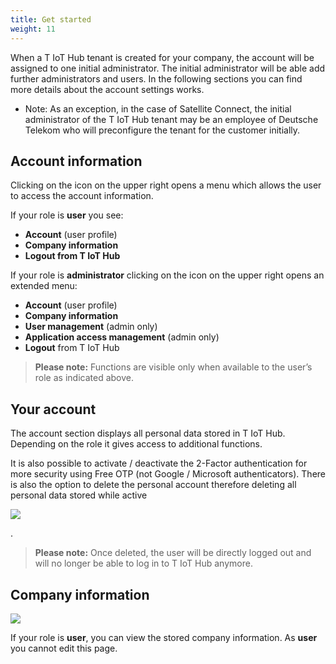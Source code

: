 ```yaml
---
title: Get started
weight: 11
---
```

When a T IoT Hub tenant is created for your company, the account will be assigned to one initial administrator. The initial administrator will be able add further administrators and users.
In the following sections you can find more details about the account settings works.


- Note: As an exception, in the case of Satellite Connect, the initial administrator of the T IoT Hub tenant may be an employee of Deutsche Telekom who will preconfigure the tenant for the customer initially.


## Account information

Clicking on the icon on the upper right opens a menu which allows the user to access the account information.

If your role is **user** you see:

- **Account** (user profile)
- **Company information**
- **Logout from T IoT Hub**

If your role is **administrator** clicking on the icon on the upper right opens an extended menu:

- **Account** (user profile)
- **Company information**
- **User management** (admin only)
- **Application access management** (admin only)
- **Logout** from T IoT Hub


> **Please note:** Functions are visible only when available to the user’s role as indicated above.


## Your account 

The account section displays all personal data stored in T IoT Hub. 
Depending on the role it gives access to additional functions.

It is also possible to activate / deactivate the 2-Factor authentication for more security using Free OTP (not Google / Microsoft authenticators).
There is also the option to delete the personal account therefore deleting all personal data stored while active


![](https://hub.iot.telekom.com/docs/user-guide/images/account-management3.png)


.


> **Please note:** Once deleted, the user will be directly logged out and will no longer be able to log in to T IoT Hub anymore.


## Company information 
![](https://hub.iot.telekom.com/docs/user-guide/images/account-management4.png)


If your role is **user**, you can view the stored company information. 
As **user** you cannot edit this page.



## 



